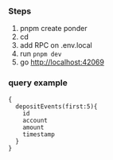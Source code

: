 ### Steps

1. pnpm create ponder
2. cd <created dir>
3. add RPC on .env.local
4. run `pnpm dev`
5. go [http://localhost:42069](http://localhost:42069)

### query example

```
{
  depositEvents(first:5){
    id
    account
    amount
    timestamp
  }
}
```
